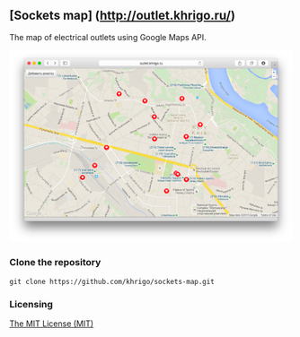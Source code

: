 ## [Sockets map] (http://outlet.khrigo.ru/)
The map of electrical outlets using Google Maps API.

![Screenshot](app/images/screenshot.png)

### Clone the repository

```
git clone https://github.com/khrigo/sockets-map.git
```

### Licensing
[The MIT License (MIT)](https://github.com/khrigo/sockets-map/blob/master/LICENSE)
